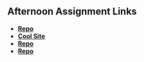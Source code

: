 ## Afternoon Assignment Links

* **[Repo](https://github.com/Ross-Crimson/fs-journal)**
* **[Cool Site](https://github.com/Ross-Crimson/cool-site)**
* **[Repo](https://github.com/Ross-Crimson/<ASSIGNMENT_REPO>)**
* **[Repo](https://github.com/Ross-Crimson/<ASSIGNMENT_REPO>)**

